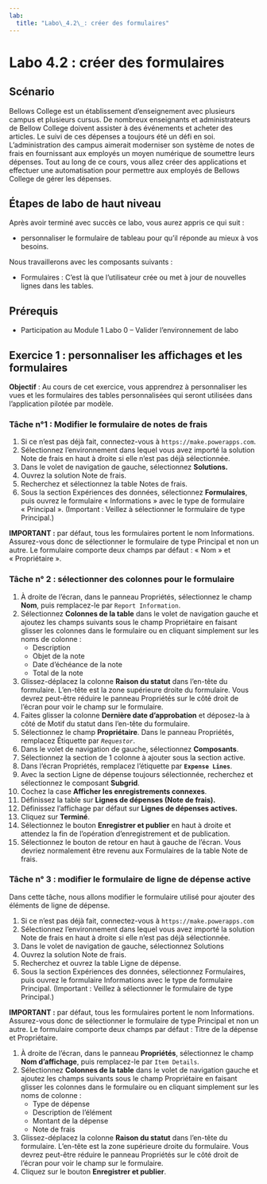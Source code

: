```yaml
---
lab:
  title: "Labo\_4.2\_: créer des formulaires"
---
```


# Labo 4.2 : créer des formulaires

## Scénario
Bellows College est un établissement d’enseignement avec plusieurs campus et plusieurs cursus. De nombreux enseignants et administrateurs de Bellow College doivent assister à des événements et acheter des articles. Le suivi de ces dépenses a toujours été un défi en soi.
L’administration des campus aimerait moderniser son système de notes de frais en fournissant aux employés un moyen numérique de soumettre leurs dépenses.
Tout au long de ce cours, vous allez créer des applications et effectuer une automatisation pour permettre aux employés de Bellows College de gérer les dépenses.

## Étapes de labo de haut niveau
Après avoir terminé avec succès ce labo, vous aurez appris ce qui suit :
- personnaliser le formulaire de tableau pour qu’il réponde au mieux à vos besoins.

Nous travaillerons avec les composants suivants :
- Formulaires : C’est là que l’utilisateur crée ou met à jour de nouvelles lignes dans les tables.

## Prérequis
- Participation au Module 1 Labo 0 – Valider l’environnement de labo

## Exercice 1 : personnaliser les affichages et les formulaires
**Objectif** : Au cours de cet exercice, vous apprendrez à personnaliser les vues et les formulaires des tables personnalisées qui seront utilisées dans l’application pilotée par modèle.

### Tâche n°1 : Modifier le formulaire de notes de frais
1. Si ce n’est pas déjà fait, connectez-vous à `https://make.powerapps.com`.
2. Sélectionnez l’environnement dans lequel vous avez importé la solution Note de frais en haut à droite si elle n’est pas déjà sélectionnée.
3. Dans le volet de navigation de gauche, sélectionnez **Solutions.**
4. Ouvrez la solution Note de frais.
5. Recherchez et sélectionnez la table Notes de frais.
6. Sous la section Expériences des données, sélectionnez **Formulaires**, puis ouvrez le formulaire « Informations » avec le type de formulaire « Principal ». (Important : Veillez à sélectionner le formulaire de type Principal.)

**IMPORTANT :** par défaut, tous les formulaires portent le nom Informations. Assurez-vous donc de sélectionner le formulaire de type Principal et non un autre. Le formulaire comporte deux champs par défaut : « Nom » et « Propriétaire ».

### Tâche n° 2 : sélectionner des colonnes pour le formulaire
1. À droite de l’écran, dans le panneau Propriétés, sélectionnez le champ **Nom**, puis remplacez-le par `Report Information`.
2. Sélectionnez **Colonnes de la table** dans le volet de navigation gauche et ajoutez les champs suivants sous le champ Propriétaire en faisant glisser les colonnes dans le formulaire ou en cliquant simplement sur les noms de colonne :
    - Description
    - Objet de la note
    - Date d’échéance de la note
    - Total de la note
3. Glissez-déplacez la colonne **Raison du statut** dans l’en-tête du formulaire. L’en-tête est la zone supérieure droite du formulaire. Vous devrez peut-être réduire le panneau Propriétés sur le côté droit de l’écran pour voir le champ sur le formulaire.
4. Faites glisser la colonne **Dernière date d’approbation** et déposez-la à côté de Motif du statut dans l’en-tête du formulaire.
5. Sélectionnez le champ **Propriétaire**. Dans le panneau Propriétés, remplacez Étiquette par *`Requestor`*.
6. Dans le volet de navigation de gauche, sélectionnez **Composants**.
7. Sélectionnez la section de 1 colonne à ajouter sous la section active.
8. Dans l’écran Propriétés, remplacez l’étiquette par **`Expense Lines`**.
9. Avec la section Ligne de dépense toujours sélectionnée, recherchez et sélectionnez le composant **Subgrid**.
10. Cochez la case **Afficher les enregistrements connexes**.
11. Définissez la table sur **Lignes de dépenses (Note de frais).**
12. Définissez l’affichage par défaut sur **Lignes de dépenses actives.**
13. Cliquez sur **Terminé**.
14. Sélectionnez le bouton **Enregistrer et publier** en haut à droite et attendez la fin de l’opération d’enregistrement et de publication.
15. Sélectionnez le bouton de retour en haut à gauche de l’écran. Vous devriez normalement être revenu aux Formulaires de la table Note de frais.

### Tâche n° 3 : modifier le formulaire de ligne de dépense active
Dans cette tâche, nous allons modifier le formulaire utilisé pour ajouter des éléments de ligne de dépense.

1. Si ce n’est pas déjà fait, connectez-vous à `https://make.powerapps.com`
2. Sélectionnez l’environnement dans lequel vous avez importé la solution Note de frais en haut à droite si elle n’est pas déjà sélectionnée.
3. Dans le volet de navigation de gauche, sélectionnez Solutions
4. Ouvrez la solution Note de frais.
5. Recherchez et ouvrez la table Ligne de dépense.
6. Sous la section Expériences des données, sélectionnez Formulaires, puis ouvrez le formulaire Informations avec le type de formulaire Principal. (Important : Veillez à sélectionner le formulaire de type Principal.)

**IMPORTANT :** par défaut, tous les formulaires portent le nom Informations. Assurez-vous donc de sélectionner le formulaire de type Principal et non un autre. Le formulaire comporte deux champs par défaut : Titre de la dépense et Propriétaire.

1. À droite de l’écran, dans le panneau **Propriétés**, sélectionnez le champ **Nom d’affichage**, puis remplacez-le par `Item Details`.
2. Sélectionnez **Colonnes de la table** dans le volet de navigation gauche et ajoutez les champs suivants sous le champ Propriétaire en faisant glisser les colonnes dans le formulaire ou en cliquant simplement sur les noms de colonne :
    - Type de dépense
    - Description de l’élément
    - Montant de la dépense
    - Note de frais
3. Glissez-déplacez la colonne **Raison du statut** dans l’en-tête du formulaire. L’en-tête est la zone supérieure droite du formulaire. Vous devrez peut-être réduire le panneau Propriétés sur le côté droit de l’écran pour voir le champ sur le formulaire.
4. Cliquez sur le bouton **Enregistrer et publier**.
